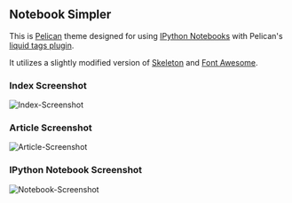 Notebook Simpler
---------------------------------

This is [Pelican](https://github.com/getpelican) theme designed for using [IPython Notebooks](http://ipython.org/notebook.html) with Pelican's [liquid tags plugin](https://github.com/getpelican/pelican-plugins/tree/master/liquid_tags).

It utilizes a slightly modified version of [Skeleton](www.getskeleton.com) and [Font Awesome](http://fortawesome.github.io/Font-Awesome/).

### Index Screenshot
![Index-Screenshot](https://raw.github.com/gjreda/gregreda.com/master/theme/notebook-simpler/screenshot-index.png)

### Article Screenshot
![Article-Screenshot](https://raw.github.com/gjreda/gregreda.com/master/theme/notebook-simpler/screenshot-article.png)

### IPython Notebook Screenshot
![Notebook-Screenshot](https://raw.github.com/gjreda/gregreda.com/master/theme/notebook-simpler/screenshot-ipynb.png)
